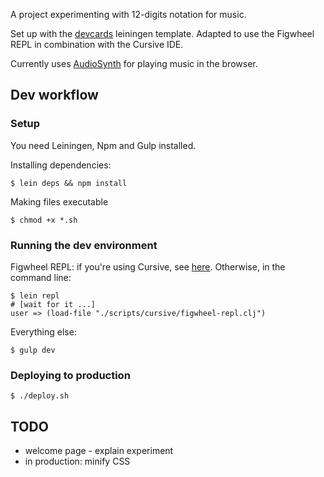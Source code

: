 A project experimenting with 12-digits notation for music.

Set up with the [devcards](https://github.com/bhauman/devcards) leiningen template.
Adapted to use the Figwheel REPL in combination with the Cursive IDE.

Currently uses [AudioSynth](https://github.com/keithwhor/audiosynth) for playing music in the browser.

## Dev workflow

### Setup

You need Leiningen, Npm and Gulp installed.

Installing dependencies:

`$ lein deps && npm install`

Making files executable

`$ chmod +x *.sh`

### Running the dev environment

Figwheel REPL: if you're using Cursive, see [here](https://github.com/bhauman/lein-figwheel/wiki/Running-figwheel-in-a-Cursive-Clojure-REPL).
 Otherwise, in the command line: 
 
```
$ lein repl
# [wait for it ...]
user => (load-file "./scripts/cursive/figwheel-repl.clj")
```

Everything else:
 
```
$ gulp dev
```

### Deploying to production

```
$ ./deploy.sh
```

## TODO

* welcome page - explain experiment
* in production: minify CSS
